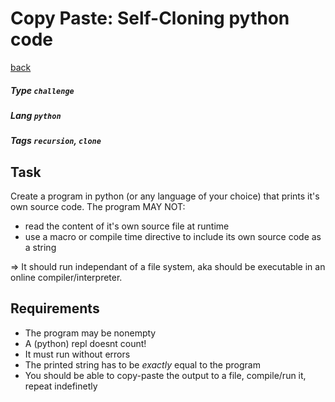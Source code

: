 # Copy Paste: Self-Cloning python code
[back](..)
##### Type `challenge`
##### Lang `python`	
##### Tags `recursion`, `clone`

## Task
Create a program in python (or any language of your choice) that prints it's own source code.
The program MAY NOT:
- read the content of it's own source file at runtime
- use a macro or compile time directive to include its own source code as a string
  
=> It should run independant of a file system, aka should be executable in an online compiler/interpreter.

## Requirements
- The program may be nonempty
- A (python) repl doesnt count!
- It must run without errors
- The printed string has to be _exactly_ equal to the program
- You should be able to copy-paste the output to a file, compile/run it, repeat indefinetly
